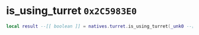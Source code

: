 # is_using_turret `0x2C5983E0`

```lua
local result --[[ boolean ]] = natives.turret.is_using_turret(_unk0 --[[ integer ]])
```